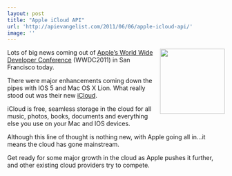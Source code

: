 ```yaml
---
layout: post
title: "Apple iCloud API"
url: 'http://apievangelist.com/2011/06/06/apple-icloud-api/'
image: ''
---
```


<img src="http://kinlane-productions.s3.amazonaws.com/apple/apple-icloud.jpg" alt="" width="150" align="right" />Lots of big news coming out of [Apple’s World Wide Developer Conference][1] (WWDC2011) in San Francisco today.

There were major enhancements coming down the pipes with IOS 5 and Mac OS X Lion. What really stood out was their new [iCloud][2].

iCloud is free, seamless storage in the cloud for all music, photos, books, documents and everything else you use on your Mac and IOS devices.

Although this line of thought is nothing new, with Apple going all in…it means the cloud has gone mainstream.

Get ready for some major growth in the cloud as Apple pushes it further, and other existing cloud providers try to compete.

   [1]: http://developer.apple.com/wwdc/ (Apple's World Wide Developer Conference)
   [2]: http://www.apple.com/icloud/ (iCloud)
